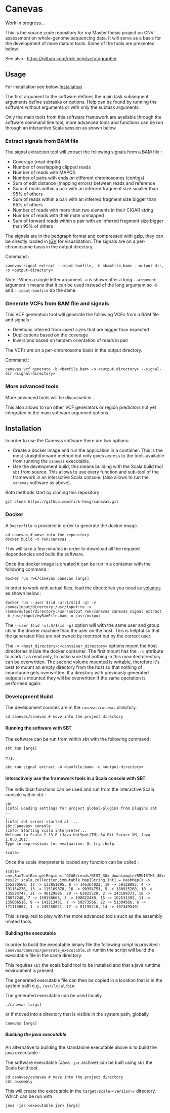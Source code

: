 # Canevas

Work in progress...  

This is the source code repository for my Master thesis project on CNV assessment on whole-genome sequencing data. It will serve as a basis for the development of more mature tools. Some of the tools are presented below.

See also : https://github.com/rick-heig/vcfotographer


## Usage

For installation see below [Installation](#Installation)

The first argument to the software defines the main task subsequent arguments define subtasks or options. Help can be found by running the software without arguments or with only the subtask arguments.

Only the main tools from this software framework are available through the software command line tool, more advanced tools and functions can be run through an interactive Scala session as shown below.

### Extract signals from BAM file

The signal extraction tool will extract the following signals from a BAM file :

- Coverage (read depth)
- Number of overlapping clipped reads
- Number of reads with MAPQ0
- Number of pairs with ends on different chromosomes (contigs)
- Sum of edit distance (mapping errors) between reads and reference
- Sum of reads within a pair with an inferred fragment size smaller than 95% of others
- Sum of reads within a pair with an inferred fragment size bigger than 95% of others
- Number of reads with more than two elements in their CIGAR string
- Number of reads with their mate unmapped
- Sum of forward reads within a pair with an inferred fragment size bigger than 95% of others

The signals are in the bedgraph format and compressed with gzip, they can be directly loaded in [IGV](https://software.broadinstitute.org/software/igv/) for visualization. The signals are on a per-chromosome basis in the output directory.

Command :

```
canevas signal extract --input-bamfile, -b <bamfile.bam> --output-dir, -o <output-directory>
```

Note : When a single letter argument `-a` is shown after a long `--argument` argument it means that it can be used instead of the long argument so `-b` and `--input-bamfile` do the same.

### Generate VCFs from BAM file and signals

This VCF generation tool will generate the following VCFs from a BAM file and signals :

- Deletions inferred from insert sizes that are bigger than expected
- Duplications based on the coverage
- Inversions based on tandem orientation of reads in pair

The VCFs are on a per-chromosome basis in the output directory.

Command :

```
canevas vcf generate -b <bamfile.bam> -o <output-directory> --signal-dir <signal-directory>
```

### More advanced tools

More advanced tools will be discussed in ...

This also allows to run other VCF generators or region predictors not yet integrated in the main software argument options.

## Installation

In order to use the Canevas software there are two options:

- Create a docker image and run the application in a container. This is the most straightforward method but only gives access to the tools available from running the `canevas` executable.
- Use the development build, this means building with the Scala build tool `sbt` from source. This allows to use every function and sub-tool of the framework in an interactive Scala console. (also allows to run the `canevas` software as above).

Both methods start by cloning this repository :

```
git clone https://github.com/rick-heig/canevas.git
```

### Docker
A `Dockerfile` is provided in order to generate the docker image.

```
cd canevas # move into the repository
docker build -t rwk/canevas .
```

This will take a few minutes in order to download all the required dependencies and build the software.

Once the docker image is created it can be run in a container with the following command :

```
docker run rwk/canevas canevas [args]
```

In order to work with actual files, load the directories you need as [volumes](https://docs.docker.com/storage/volumes/) as shown below :

```
docker run --user $(id -u):$/$(id -g) -v /some/input/directory:/usr/input:ro -v /some/output/directory:/usr/output rwk/canevas canevas signal extract -b /usr/input/myBamFile.bam -o /usr/output
```

The `--user $(id -u):$/$(id -g)` option will with the same user and group ids in the docker machine than the user on the host. This is helpful so that the generated files are not owned by root:root but by the correct user.

The `-v <host_directory>:<container_directory>` options mount the host directories inside the docker container. The first mount has the `:ro` attribute to mark it as read only, to make sure that nothing in this mounted directory can be overwritten. The second volume mounted is writable, therefore it's best to mount an empty directory from the host so that nothing of importance gets overwritten. If a directory with previously generated outputs is mounted they will be overwritten if the same operation is performed again.

### Development Build

The development sources are in the `canevas/canevas` directory.

```
cd canevas/canevas # move into the project directory
```

#### Running the software with SBT
The software can be run from within sbt with the following command :

```
sbt run [args]
```

e.g.,

```
sbt run signal extract -b <bamfile.bam> -o <output-directory>
```

#### Interactively use the framework tools in a Scala console with SBT
The individual functions can be used and run from the interactive Scala console within sbt :

```
sbt
[info] Loading settings for project global-plugins from plugins.sbt ...
...
[info] sbt server started at ...
sbt:Canevas> console
[info] Starting scala interpreter...
Welcome to Scala 2.13.0 (Java HotSpot(TM) 64-Bit Server VM, Java 1.8.0_201).
Type in expressions for evaluation. Or try :help.

scala> 
```

Once the scala interpreter is loaded any function can be called :

```
scala> cnv.SamToolBox.getRegions("GIAB/reads/NIST_30x_downsample/RMNISTHS_30xdownsample.bam")
res22: scala.collection.immutable.Map[String,Int] = HashMap(X -> 155270560, 12 -> 133851895, 8 -> 146364022, 19 -> 59128983, 4 -> 191154276, 13 -> 115169878, 16 -> 90354753, 5 -> 180915260, 10 -> 135534747, 21 -> 48129895, 20 -> 63025520, 2 -> 243199373, 18 -> 78077248, 7 -> 159138663, 3 -> 198022430, 15 -> 102531392, 11 -> 135006516, 9 -> 141213431, Y -> 59373566, 22 -> 51304566, 6 -> 171115067, 1 -> 249250621, 17 -> 81195210, 14 -> 107349540)
```

This is required to play with the more advanced tools such as the assembly related tools.

#### Building the executable

In order to build the executable binary file the following script is provided : `canevas/canevas/generate_executable.sh` runnin the script will build the executable file in the same directory.

This requires `sbt` the scala build tool to be installed and that a java runtime environment is present.

The generated executable file can then be copied in a location that is in the system path e.g., `/usr/local/bin`.

The generated executable can be used locally 

```
./canevas [args]
```

or if moved into a directory that is visible in the system path, globally

```
canevas [args]
```

##### Building the java executable
An alternative to building the standalone executable above is to build the java executable :

The software executable (Java `.jar` archive) can be built using `sbt` the Scala build tool.

```
cd canevas/canevas # move into the project directory
sbt assembly
```

This will create the executable in the `target/scala-<version>/` directory. Which can be run with 

```
java -jar <executable.jar> [args]
```